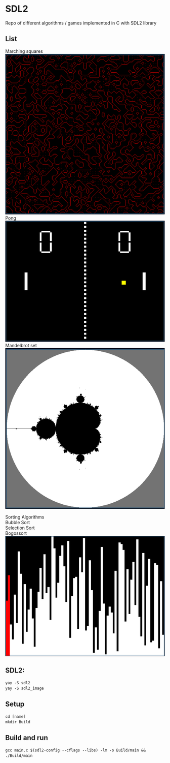 # SDL2
Repo of different algorithms / games implemented in C with SDL2 library </br>

## List
Marching squares </br>
![Preview](/Images/marchingSquares.png) </br>
Pong </br>
![Preview](/Images/pong.png) </br>
Mandelbrot set </br>
![Preview](/Images/mandelbrotSet.png) </br>

Sorting Algorithms </br>
Bubble Sort </br>
Selection Sort </br>
Bogossort </br>
![Preview](/Images/bubbleSort.png) </br>

## SDL2:
`yay -S sdl2` </br>
`yay -S sdl2_image` </br>

## Setup
`cd [name]` </br>
`mkdir Build` </br>

## Build and run
`gcc main.c $(sdl2-config --cflags --libs) -lm -o Build/main && ./Build/main` </br>
